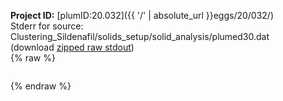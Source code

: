 **Project ID:** [plumID:20.032]({{ '/' | absolute_url }}eggs/20/032/)  
Stderr for source:  Clustering_Sildenafil/solids_setup/solid_analysis/plumed30.dat   
(download [zipped raw stdout](plumed30.dat.plumed.stdout.txt.zip))  
{% raw %}
<pre>
</pre>
{% endraw %}

